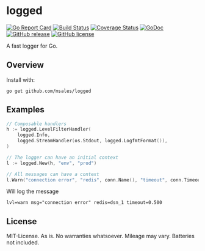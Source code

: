 # logged

[![Go Report Card](https://goreportcard.com/badge/github.com/msales/logged)](https://goreportcard.com/report/github.com/msales/logged)
[![Build Status](https://travis-ci.org/msales/logged.svg?branch=master)](https://travis-ci.org/msales/logged)
[![Coverage Status](https://coveralls.io/repos/github/msales/logged/badge.svg?branch=master)](https://coveralls.io/github/msales/logged?branch=master)
[![GoDoc](https://godoc.org/github.com/msales/logged?status.svg)](https://godoc.org/github.com/msales/logged)
[![GitHub release](https://img.shields.io/github/release/msales/logged.svg)](https://github.com/msales/logged/releases)
[![GitHub license](https://img.shields.io/badge/license-MIT-blue.svg)](https://raw.githubusercontent.com/msales/logged/master/LICENSE)

A fast logger for Go.

## Overview

Install with:

```shell
go get github.com/msales/logged
```

## Examples

```go
// Composable handlers
h := logged.LevelFilterHandler(
    logged.Info,
    logged.StreamHandler(os.Stdout, logged.LogfmtFormat()),
)

// The logger can have an initial context
l := logged.New(h, "env", "prod")

// All messages can have a context
l.Warn("connection error", "redis", conn.Name(), "timeout", conn.Timeout())
```

Will log the message

```
lvl=warn msg="connection error" redis=dsn_1 timeout=0.500
```

## License

MIT-License. As is. No warranties whatsoever. Mileage may vary. Batteries not included.